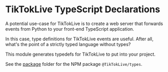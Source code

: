 # TikTokLive TypeScript Declarations

A potential use-case for TikTokLive is to create a web server that forwards events from Python to your front-end TypeScript application. 

In this case, type definitions for TikTokLive events are useful. After all, what's the point of a strictly typed language without types?

This module generates typedefs for TikTokLive to put into your project.

See the [package](package) folder for the NPM package `@TikTokLive/types`.